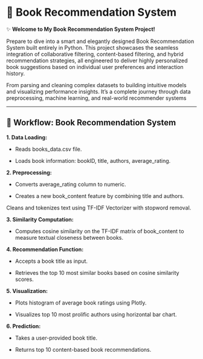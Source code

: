 # 📖 Book Recommendation System

✨ **Welcome to My Book Recommendation System Project!**

Prepare to dive into a smart and elegantly designed Book Recommendation System built entirely in Python. This project showcases the seamless integration of collaborative filtering, content-based filtering, and hybrid recommendation strategies, all engineered to deliver highly personalized book suggestions based on individual user preferences and interaction history.

From parsing and cleaning complex datasets to building intuitive models and visualizing performance insights. It’s a complete journey through data preprocessing, machine learning, and real-world recommender systems

---

## 🔄 Workflow: Book Recommendation System


**1. Data Loading:**
   
   - Reads books_data.csv file.

   - Loads book information: bookID, title, authors, average_rating.


**2. Preprocessing:**
   
   - Converts average_rating column to numeric.

   - Creates a new book_content feature by combining title and authors.

   Cleans and tokenizes text using TF-IDF Vectorizer with stopword removal.


**3. Similarity Computation:**
   
   - Computes cosine similarity on the TF-IDF matrix of book_content to measure textual closeness between books.


**4. Recommendation Function:**

   - Accepts a book title as input.

   - Retrieves the top 10 most similar books based on cosine similarity scores.


**5. Visualization:**

   - Plots histogram of average book ratings using Plotly.

   - Visualizes top 10 most prolific authors using horizontal bar chart.


**6. Prediction:**
   
   - Takes a user-provided book title.

   - Returns top 10 content-based book recommendations.
